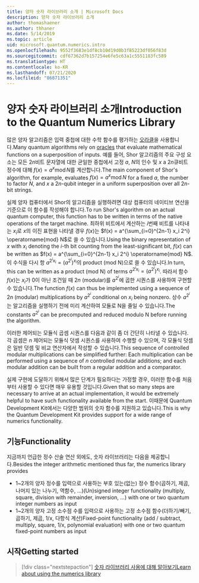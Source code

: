 ```yaml
---
title: 양자 숫자 라이브러리 소개 | Microsoft Docs
description: 양자 숫자 라이브러리 소개
author: thomashaener
ms.author: thhaner
ms.date: 5/14/2019
ms.topic: article
uid: microsoft.quantum.numerics.intro
ms.openlocfilehash: 9552f3683e1df8cb10d19d0b3f85223df056f83d
ms.sourcegitcommit: cdf67362d7b157254e6fe5c63a1c5551183fc589
ms.translationtype: HT
ms.contentlocale: ko-KR
ms.lasthandoff: 07/21/2020
ms.locfileid: "86871351"
---
```

# <a name="introduction-to-the-quantum-numerics-library"></a><span data-ttu-id="7e904-103">양자 숫자 라이브러리 소개</span><span class="sxs-lookup"><span data-stu-id="7e904-103">Introduction to the Quantum Numerics Library</span></span>

<span data-ttu-id="7e904-104">많은 양자 알고리즘은 입력 중첩에 대한 수학 함수를 평가하는 [오라클](xref:microsoft.quantum.concepts.oracles)을 사용합니다.</span><span class="sxs-lookup"><span data-stu-id="7e904-104">Many quantum algorithms rely on [oracles](xref:microsoft.quantum.concepts.oracles) that evaluate mathematical functions on a superposition of inputs.</span></span>
<span data-ttu-id="7e904-105">예를 들어, Shor 알고리즘의 주요 구성 요소는 모든 $2n$비트 문자열에 대한 균일한 중첩에서 고정 $a$, $N$의 인수 및 $x$ a $2n$큐비트 정수에 대해 $f(x) = a^x\operatorname{mod} N$를 계산합니다.</span><span class="sxs-lookup"><span data-stu-id="7e904-105">The main component of Shor's algorithm, for example, evaluates $f(x) = a^x\operatorname{mod} N$ for a fixed $a$, the number to factor $N$, and $x$ a $2n$-qubit integer in a uniform superposition over all $2n$-bit strings.</span></span>

<span data-ttu-id="7e904-106">실제 양자 컴퓨터에서 Shor의 알고리즘을 실행하려면 대상 컴퓨터의 네이티브 연산을 기준으로 이 함수를 작성해야 합니다.</span><span class="sxs-lookup"><span data-stu-id="7e904-106">To run Shor's algorithm on an actual quantum computer, this function has to be written in terms of the native operations of the target machine.</span></span>
<span data-ttu-id="7e904-107">최하위 비트에서 계산하는 $i$번째 비트를 나타내는 $x_i$로 $x$의 이진 표현을 나타낼 경우 $f(x)$는 $f(x) = a^{\sum_{i=0}^{2n-1} x_i 2^i} \operatorname{mod} N$로 쓸 수 있습니다.</span><span class="sxs-lookup"><span data-stu-id="7e904-107">Using the binary representation of $x$ with $x_i$ denoting the $i$-th bit counting from the least-significant bit, $f(x)$ can be written as $f(x) = a^{\sum_{i=0}^{2n-1} x_i 2^i} \operatorname{mod} N$.</span></span>
<span data-ttu-id="7e904-108">이 수식을 다시 항 $a^{2^i x_i}=(a^{2^i})^{x_i}$의 product (mod N)으로 쓸 수 있습니다.</span><span class="sxs-lookup"><span data-stu-id="7e904-108">In turn, this can be written as a product (mod N) of terms $a^{2^i x_i}=(a^{2^i})^{x_i}$.</span></span> <span data-ttu-id="7e904-109">따라서 함수 $f(x)$는 $x_i$가 0이 아닌 조건일 때 $2n$ (modular)를 $a^{2^i}$에 곱한 시퀀스를 사용하여 구현할 수 있습니다.</span><span class="sxs-lookup"><span data-stu-id="7e904-109">The function $f(x)$ can thus be implemented using a sequence of $2n$ (modular) multiplications by $a^{2^i}$ conditional on $x_i$ being nonzero.</span></span> <span data-ttu-id="7e904-110">상수 $a^{2^i}$는 알고리즘을 실행하기 전에 미리 계산하여 모듈로 N을 줄일 수 있습니다.</span><span class="sxs-lookup"><span data-stu-id="7e904-110">The constants $a^{2^i}$ can be precomputed and reduced modulo N before running the algorithm.</span></span>

<span data-ttu-id="7e904-111">이러한 제어되는 모듈식 곱셈 시퀀스를 다음과 같이 좀 더 간단히 나타낼 수 있습니다. 각 곱셈은 $n$ 제어되는 모듈식 덧셈 시퀀스를 사용하여 수행할 수 있으며, 각 모듈식 덧셈은 일반 덧셈 및 비교 연산자에서 작성할 수 있습니다.</span><span class="sxs-lookup"><span data-stu-id="7e904-111">This sequence of controlled modular multiplications can be simplified further: Each multiplication can be performed using a sequence of $n$ controlled modular additions; and each modular addition can be built from a regular addition and a comparator.</span></span>


<span data-ttu-id="7e904-112">실제 구현에 도달하기 위해서 많은 단계가 필요하다는 가정할 경우, 이러한 함수를 처음부터 사용할 수 있다면 매우 유용할 것입니다.</span><span class="sxs-lookup"><span data-stu-id="7e904-112">Given that so many steps are necessary to arrive at an actual implementation, it would be extremely helpful to have such functionality available from the start.</span></span>
<span data-ttu-id="7e904-113">이때문에 Quantum Development Kit에서는 다양한 범위의 숫자 함수를 지원하고 있습니다.</span><span class="sxs-lookup"><span data-stu-id="7e904-113">This is why the Quantum Development Kit provides support for a wide range of numerics functionality.</span></span>


## <a name="functionality"></a><span data-ttu-id="7e904-114">기능</span><span class="sxs-lookup"><span data-stu-id="7e904-114">Functionality</span></span>

<span data-ttu-id="7e904-115">지금까지 언급한 정수 산술 연산 외에도, 숫자 라이브러리는 다음을 제공합니다.</span><span class="sxs-lookup"><span data-stu-id="7e904-115">Besides the integer arithmetic mentioned thus far, the numerics library provides</span></span>

- <span data-ttu-id="7e904-116">1~2개의 양자 정수를 입력으로 사용하는 부호 있는(없는) 정수 함수(곱하기, 제곱, 나머지 있는 나누기, 역함수, ...)</span><span class="sxs-lookup"><span data-stu-id="7e904-116">(Un)signed integer functionality (multiply, square, division with remainder, inversion, ...) with one or two quantum integer numbers as input</span></span>
- <span data-ttu-id="7e904-117">1~2개의 양자 고정 소수점 수를 입력으로 사용하는 고정 소수점 함수(더하기/빼기, 곱하기, 제곱, 1/x, 다항식 계산)</span><span class="sxs-lookup"><span data-stu-id="7e904-117">Fixed-point functionality (add / subtract, multiply, square, 1/x, polynomial evaluation) with one or two quantum fixed-point numbers as input</span></span>

## <a name="getting-started"></a><span data-ttu-id="7e904-118">시작</span><span class="sxs-lookup"><span data-stu-id="7e904-118">Getting started</span></span>

> [!div class="nextstepaction"]
> [<span data-ttu-id="7e904-119">숫자 라이브러리 사용에 대해 알아보기</span><span class="sxs-lookup"><span data-stu-id="7e904-119">Learn about using the numerics library</span></span>](xref:microsoft.quantum.numerics.usage)
